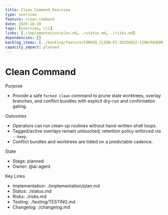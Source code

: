 ```yaml
---
title: Clean Command Overview
type: overview
feature: clean-command
date: 2025-10-20
tags: [overview, cli]
links: [./implementation/plan.md, ./status.md, ./risks.md]
dependencies: []
backlog_items: [../backlog/feature/FORKED_CLEAN-P2-20250922-1200/README.md]
capacity_impact: planned
---
```


# Clean Command

Purpose
- Provide a safe `forked clean` command to prune stale worktrees, overlay branches, and conflict bundles with explicit dry-run and confirmation gating.

Outcomes
- Operators can run clean-up routines without hand-written shell loops.
- Tagged/active overlays remain untouched; retention policy enforced via `--keep`.
- Conflict bundles and worktrees are tidied on a predictable cadence.

State
- Stage: planned
- Owner: @ai-agent

Key Links
- Implementation: ./implementation/plan.md
- Status: ./status.md
- Risks: ./risks.md
- Testing: ./testing/TESTING.md
- Changelog: ./changelog.md

